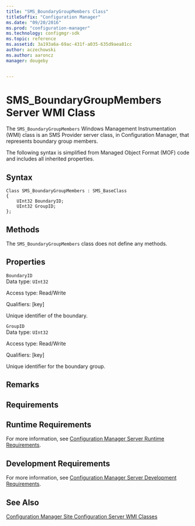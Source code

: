 ```yaml
---
title: "SMS_BoundaryGroupMembers Class"
titleSuffix: "Configuration Manager"
ms.date: "09/20/2016"
ms.prod: "configuration-manager"
ms.technology: configmgr-sdk
ms.topic: reference
ms.assetid: 3a193a6a-69ac-431f-a035-635d9aea81cc
author: aczechowski
ms.author: aaroncz
manager: dougeby


---
```

# SMS_BoundaryGroupMembers Server WMI Class
The `SMS_BoundaryGroupMembers` Windows Management Instrumentation (WMI) class is an SMS Provider server class, in Configuration Manager, that represents boundary group members.  

 The following syntax is simplified from Managed Object Format (MOF) code and includes all inherited properties.  

## Syntax  

```  
Class SMS_BoundaryGroupMembers : SMS_BaseClass  
{  
    UInt32 BoundaryID;  
    UInt32 GroupID;  
};  
```  

## Methods  
 The `SMS_BoundaryGroupMembers` class does not define any methods.  

## Properties  
 `BoundaryID`  
 Data type: `UInt32`  

 Access type: Read/Write  

 Qualifiers: [key]  

 Unique identifier of the boundary.  

 `GroupID`  
 Data type: `UInt32`  

 Access type: Read/Write  

 Qualifiers: [key]  

 Unique identifier for the boundary group.  

## Remarks  

## Requirements  

## Runtime Requirements  
 For more information, see [Configuration Manager Server Runtime Requirements](../../../../../develop/core/reqs/server-runtime-requirements.md).  

## Development Requirements  
 For more information, see [Configuration Manager Server Development Requirements](../../../../../develop/core/reqs/server-development-requirements.md).  

## See Also  
 [Configuration Manager Site Configuration Server WMI Classes](../../../../../develop/reference/core/servers/configure/site-configuration-server-wmi-classes.md)
